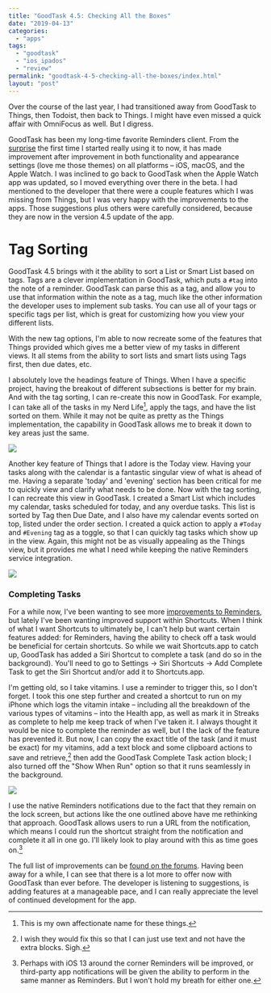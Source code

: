 ```yaml
---
title: "GoodTask 4.5: Checking All the Boxes"
date: "2019-04-13"
categories: 
  - "apps"
tags: 
  - "goodtask"
  - "ios_ipados"
  - "review"
permalink: "goodtask-4-5-checking-all-the-boxes/index.html"
layout: "post"
---
```


Over the course of the last year, I had transitioned away from GoodTask to Things, then Todoist, then back to Things. I might have even missed a quick affair with OmniFocus as well. But I digress.

GoodTask has been my long-time favorite Reminders client. From the [surprise](https://www.nahumck.me/goodtask-3-an-unexpected-surprise/) the first time I started really using it to now, it has made improvement after improvement in both functionality and appearance settings (love me those themes) on all platforms – iOS, macOS, and the Apple Watch. I was inclined to go back to GoodTask when the Apple Watch app was updated, so I moved everything over there in the beta. I had mentioned to the developer that there were a couple features which I was missing from Things, but I was very happy with the improvements to the apps. Those suggestions plus others were carefully considered, because they are now in the version 4.5 update of the app.

# Tag Sorting

GoodTask 4.5 brings with it the ability to sort a List or Smart List based on tags. Tags are a clever implementation in GoodTask, which puts a `#tag` into the note of a reminder. GoodTask can parse this as a tag, and allow you to use that information within the note as a tag, much like the other information the developer uses to implement sub tasks. You can use all of your tags or specific tags per list, which is great for customizing how you view your different lists.

With the new tag options, I'm able to now recreate some of the features that Things provided which gives me a better view of my tasks in different views. It all stems from the ability to sort lists and smart lists using Tags first, then due dates, etc.

I absolutely love the headings feature of Things. When I have a specific project, having the breakout of different subsections is better for my brain. And with the tag sorting, I can re-create this now in GoodTask. For example, I can take all of the tasks in my Nerd Life[^1], apply the tags, and have the list sorted on them. While it may not be quite as pretty as the Things implementation, the capability in GoodTask allows me to break it down to key areas just the same.

[![](/images/Nerd_Life_Things_GT-1024x988.png)](/images/Nerd_Life_Things_GT.png)

Another key feature of Things that I adore is the Today view. Having your tasks along with the calendar is a fantastic singular view of what is ahead of me. Having a separate 'today' and 'evening' section has been critical for me to quickly view and clarify what needs to be done. Now with the tag sorting, I can recreate this view in GoodTask. I created a Smart List which includes my calendar, tasks scheduled for today, and any overdue tasks. This list is sorted by Tag then Due Date, and I also have my calendar events sorted on top, listed under the order section. I created a quick action to apply a `#Today` and `#Evening` tag as a toggle, so that I can quickly tag tasks which show up in the view. Again, this might not be as visually appealing as the Things view, but it provides me what I need while keeping the native Reminders service integration.

[![](/images/GT_Today_View-1024x743.png)](/images/GT_Today_View.png)

### Completing Tasks

For a while now, I've been wanting to see more [improvements to Reminders](https://www.nahumck.me/rethinking-reminders/), but lately I've been wanting improved support within Shortcuts. When I think of what I want Shortcuts to ultimately be, I can't help but want certain features added: for Reminders, having the ability to check off a task would be beneficial for certain shortcuts. So while we wait Shortcuts.app to catch up, GoodTask has added a Siri Shortcut to complete a task (and do so in the background). You'll need to go to Settings → Siri Shortcuts → Add Complete Task to get the Siri Shortcut and/or add it to Shortcuts.app.

I'm getting old, so I take vitamins. I use a reminder to trigger this, so I don't forget. I took this one step further and created a shortcut to run on my iPhone which logs the vitamin intake – including all the breakdown of the various types of vitamins – into the Health app, as well as mark it in Streaks as complete to help me keep track of when I've taken it. I always thought it would be nice to complete the reminder as well, but I the lack of the feature has prevented it. But now, I can copy the exact title of the task (and it must be exact) for my vitamins, add a text block and some clipboard actions to save and retrieve,[^2] then add the GoodTask Complete Task action block; I also turned off the "Show When Run" option so that it runs seamlessly in the background.

[![](/images/Vitamins_GT_Complete-228x450.png)](/images/Vitamins_GT_Complete.png)

I use the native Reminders notifications due to the fact that they remain on the lock screen, but actions like the one outlined above have me rethinking that approach. GoodTask allows users to run a URL from the notification, which means I could run the shortcut straight from the notification and complete it all in one go. I'll likely look to play around with this as time goes on.[^3]

The full list of improvements can be [found on the forums](https://forum.goodtaskapp.com/t/goodtask-4-5-update/157/3). Having been away for a while, I can see that there is a lot more to offer now with GoodTask than ever before. The developer is listening to suggestions, is adding features at a manageable pace, and I can really appreciate the level of continued development for the app.

[^1]: This is my own affectionate name for these things.

[^2]: I wish they would fix this so that I can just use text and not have the extra blocks. Sigh.

[^3]: Perhaps with iOS 13 around the corner Reminders will be improved, or third-party app notifications will be given the ability to perform in the same manner as Reminders. But I won't hold my breath for either one.
